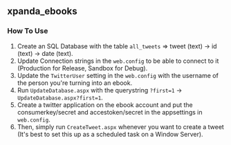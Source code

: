 ## xpanda_ebooks

### How To Use ###
1. Create an SQL Database with the table `all_tweets` => tweet (text) -> id (text) -> date (text).
2. Update Connection strings in the `web.config` to be able to connect to it (Production for Release, Sandbox for Debug).
3. Update the `TwitterUser` setting in the `web.config` with the username of the person you're turning into an ebook.
4. Run `UpdateDatabase.aspx` with the querystring `?first=1` -> `UpdateDatabase.aspx?first=1`.
5. Create a twitter application on the ebook account and put the consumerkey/secret and accestoken/secret in the appsettings in `web.config`.
6. Then, simply run `CreateTweet.aspx` whenever you want to create a tweet (It's best to set this up as a scheduled task on a Window Server).